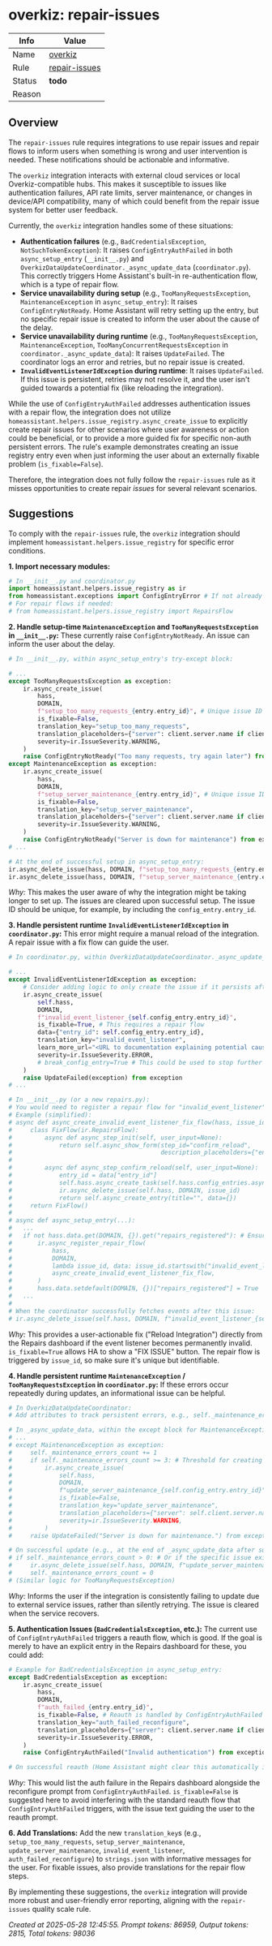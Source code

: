 # overkiz: repair-issues

| Info   | Value                                                                    |
|--------|--------------------------------------------------------------------------|
| Name   | [overkiz](https://www.home-assistant.io/integrations/overkiz/) |
| Rule   | [repair-issues](https://developers.home-assistant.io/docs/core/integration-quality-scale/rules/repair-issues)                                                     |
| Status | **todo**                                                                 |
| Reason |                                                                          |

## Overview

The `repair-issues` rule requires integrations to use repair issues and repair flows to inform users when something is wrong and user intervention is needed. These notifications should be actionable and informative.

The `overkiz` integration interacts with external cloud services or local Overkiz-compatible hubs. This makes it susceptible to issues like authentication failures, API rate limits, server maintenance, or changes in device/API compatibility, many of which could benefit from the repair issue system for better user feedback.

Currently, the `overkiz` integration handles some of these situations:
*   **Authentication failures** (e.g., `BadCredentialsException`, `NotSuchTokenException`): It raises `ConfigEntryAuthFailed` in both `async_setup_entry` (`__init__.py`) and `OverkizDataUpdateCoordinator._async_update_data` (`coordinator.py`). This correctly triggers Home Assistant's built-in re-authentication flow, which is a type of repair flow.
*   **Service unavailability during setup** (e.g., `TooManyRequestsException`, `MaintenanceException` in `async_setup_entry`): It raises `ConfigEntryNotReady`. Home Assistant will retry setting up the entry, but no specific repair issue is created to inform the user about the cause of the delay.
*   **Service unavailability during runtime** (e.g., `TooManyRequestsException`, `MaintenanceException`, `TooManyConcurrentRequestsException` in `coordinator._async_update_data`): It raises `UpdateFailed`. The coordinator logs an error and retries, but no repair issue is created.
*   **`InvalidEventListenerIdException` during runtime**: It raises `UpdateFailed`. If this issue is persistent, retries may not resolve it, and the user isn't guided towards a potential fix (like reloading the integration).

While the use of `ConfigEntryAuthFailed` addresses authentication issues with a repair flow, the integration does not utilize `homeassistant.helpers.issue_registry.async_create_issue` to explicitly create repair issues for other scenarios where user awareness or action could be beneficial, or to provide a more guided fix for specific non-auth persistent errors. The rule's example demonstrates creating an issue registry entry even when just informing the user about an externally fixable problem (`is_fixable=False`).

Therefore, the integration does not fully follow the `repair-issues` rule as it misses opportunities to create repair *issues* for several relevant scenarios.

## Suggestions

To comply with the `repair-issues` rule, the `overkiz` integration should implement `homeassistant.helpers.issue_registry` for specific error conditions.

**1. Import necessary modules:**
```python
# In __init__.py and coordinator.py
import homeassistant.helpers.issue_registry as ir
from homeassistant.exceptions import ConfigEntryError # If not already imported
# For repair flows if needed:
# from homeassistant.helpers.issue_registry import RepairsFlow
```

**2. Handle setup-time `MaintenanceException` and `TooManyRequestsException` in `__init__.py`:**
These currently raise `ConfigEntryNotReady`. An issue can inform the user about the delay.

```python
# In __init__.py, within async_setup_entry's try-except block:

# ...
except TooManyRequestsException as exception:
    ir.async_create_issue(
        hass,
        DOMAIN,
        f"setup_too_many_requests_{entry.entry_id}", # Unique issue ID per entry
        is_fixable=False,
        translation_key="setup_too_many_requests",
        translation_placeholders={"server": client.server.name if client else entry.data.get(CONF_HUB)},
        severity=ir.IssueSeverity.WARNING,
    )
    raise ConfigEntryNotReady("Too many requests, try again later") from exception
except MaintenanceException as exception:
    ir.async_create_issue(
        hass,
        DOMAIN,
        f"setup_server_maintenance_{entry.entry_id}", # Unique issue ID per entry
        is_fixable=False,
        translation_key="setup_server_maintenance",
        translation_placeholders={"server": client.server.name if client else entry.data.get(CONF_HUB)},
        severity=ir.IssueSeverity.WARNING,
    )
    raise ConfigEntryNotReady("Server is down for maintenance") from exception
# ...

# At the end of successful setup in async_setup_entry:
ir.async_delete_issue(hass, DOMAIN, f"setup_too_many_requests_{entry.entry_id}")
ir.async_delete_issue(hass, DOMAIN, f"setup_server_maintenance_{entry.entry_id}")
```
*Why:* This makes the user aware of why the integration might be taking longer to set up. The issues are cleared upon successful setup. The issue ID should be unique, for example, by including the `config_entry.entry_id`.

**3. Handle persistent runtime `InvalidEventListenerIdException` in `coordinator.py`:**
This error might require a manual reload of the integration. A repair issue with a fix flow can guide the user.

```python
# In coordinator.py, within OverkizDataUpdateCoordinator._async_update_data:

# ...
except InvalidEventListenerIdException as exception:
    # Consider adding logic to only create the issue if it persists after a few retries
    ir.async_create_issue(
        self.hass,
        DOMAIN,
        f"invalid_event_listener_{self.config_entry.entry_id}",
        is_fixable=True, # This requires a repair flow
        data={"entry_id": self.config_entry.entry_id},
        translation_key="invalid_event_listener",
        learn_more_url="<URL to documentation explaining potential causes or steps if any>",
        severity=ir.IssueSeverity.ERROR,
        # break_config_entry=True # This could be used to stop further updates until fixed
    )
    raise UpdateFailed(exception) from exception
# ...

# In __init__.py (or a new repairs.py):
# You would need to register a repair flow for "invalid_event_listener"
# Example (simplified):
# async def async_create_invalid_event_listener_fix_flow(hass, issue_id, data):
#     class FixFlow(ir.RepairsFlow):
#         async def async_step_init(self, user_input=None):
#             return self.async_show_form(step_id="confirm_reload", 
#                                         description_placeholders={"entry_title": self.hass.config_entries.async_get_entry(data["entry_id"]).title})
#
#         async def async_step_confirm_reload(self, user_input=None):
#             entry_id = data["entry_id"]
#             self.hass.async_create_task(self.hass.config_entries.async_reload(entry_id))
#             ir.async_delete_issue(self.hass, DOMAIN, issue_id)
#             return self.async_create_entry(title="", data={})
#     return FixFlow()
#
# async def async_setup_entry(...):
#   ...
#   if not hass.data.get(DOMAIN, {}).get("repairs_registered"): # Ensure one-time registration
#       ir.async_register_repair_flow(
#           hass,
#           DOMAIN,
#           lambda issue_id, data: issue_id.startswith("invalid_event_listener_"), # Check if issue_id matches pattern
#           async_create_invalid_event_listener_fix_flow,
#       )
#       hass.data.setdefault(DOMAIN, {})["repairs_registered"] = True
#   ...
#
# When the coordinator successfully fetches events after this issue:
# ir.async_delete_issue(self.hass, DOMAIN, f"invalid_event_listener_{self.config_entry.entry_id}")
```
*Why:* This provides a user-actionable fix ("Reload Integration") directly from the Repairs dashboard if the event listener becomes permanently invalid. `is_fixable=True` allows HA to show a "FIX ISSUE" button. The repair flow is triggered by `issue_id`, so make sure it's unique but identifiable.

**4. Handle persistent runtime `MaintenanceException` / `TooManyRequestsException` in `coordinator.py`:**
If these errors occur repeatedly during updates, an informational issue can be helpful.

```python
# In OverkizDataUpdateCoordinator:
# Add attributes to track persistent errors, e.g., self._maintenance_errors_count = 0

# In _async_update_data, within the except block for MaintenanceException:
# ...
# except MaintenanceException as exception:
#     self._maintenance_errors_count += 1
#     if self._maintenance_errors_count >= 3: # Threshold for creating an issue
#         ir.async_create_issue(
#             self.hass,
#             DOMAIN,
#             f"update_server_maintenance_{self.config_entry.entry_id}",
#             is_fixable=False,
#             translation_key="update_server_maintenance",
#             translation_placeholders={"server": self.client.server.name},
#             severity=ir.IssueSeverity.WARNING,
#         )
#     raise UpdateFailed("Server is down for maintenance.") from exception

# On successful update (e.g., at the end of _async_update_data after successful events fetch):
# if self._maintenance_errors_count > 0: # Or if the specific issue exists
#     ir.async_delete_issue(self.hass, DOMAIN, f"update_server_maintenance_{self.config_entry.entry_id}")
#     self._maintenance_errors_count = 0
# (Similar logic for TooManyRequestsException)
```
*Why:* Informs the user if the integration is consistently failing to update due to external service issues, rather than silently retrying. The issue is cleared when the service recovers.

**5. Authentication Issues (`BadCredentialsException`, etc.):**
The current use of `ConfigEntryAuthFailed` triggers a reauth flow, which is good. If the goal is merely to have an explicit entry in the Repairs dashboard for these, you could add:
```python
# Example for BadCredentialsException in async_setup_entry:
except BadCredentialsException as exception:
    ir.async_create_issue(
        hass,
        DOMAIN,
        f"auth_failed_{entry.entry_id}",
        is_fixable=False, # Reauth is handled by ConfigEntryAuthFailed
        translation_key="auth_failed_reconfigure",
        translation_placeholders={"server": client.server.name if client else entry.data.get(CONF_HUB)},
        severity=ir.IssueSeverity.ERROR,
    )
    raise ConfigEntryAuthFailed("Invalid authentication") from exception

# On successful reauth (Home Assistant might clear this automatically if tied to entry state, or manual clearing via config entry update listener might be needed)
```
*Why:* This would list the auth failure in the Repairs dashboard alongside the reconfigure prompt from `ConfigEntryAuthFailed`. `is_fixable=False` is suggested here to avoid interfering with the standard reauth flow that `ConfigEntryAuthFailed` triggers, with the issue text guiding the user to the reauth prompt.

**6. Add Translations:**
Add the new `translation_key`s (e.g., `setup_too_many_requests`, `setup_server_maintenance`, `update_server_maintenance`, `invalid_event_listener`, `auth_failed_reconfigure`) to `strings.json` with informative messages for the user. For fixable issues, also provide translations for the repair flow steps.

By implementing these suggestions, the `overkiz` integration will provide more robust and user-friendly error reporting, aligning with the `repair-issues` quality scale rule.

_Created at 2025-05-28 12:45:55. Prompt tokens: 86959, Output tokens: 2815, Total tokens: 98036_
